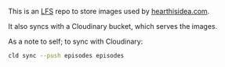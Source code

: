 This is an [LFS](https://git-lfs.com/) repo to store images used by [hearthisidea.com](https://www.hearthisidea.com).

It also syncs with a Cloudinary bucket, which serves the images.

As a note to self; to sync with Cloudinary:

```bash
cld sync --push episodes episodes
```

